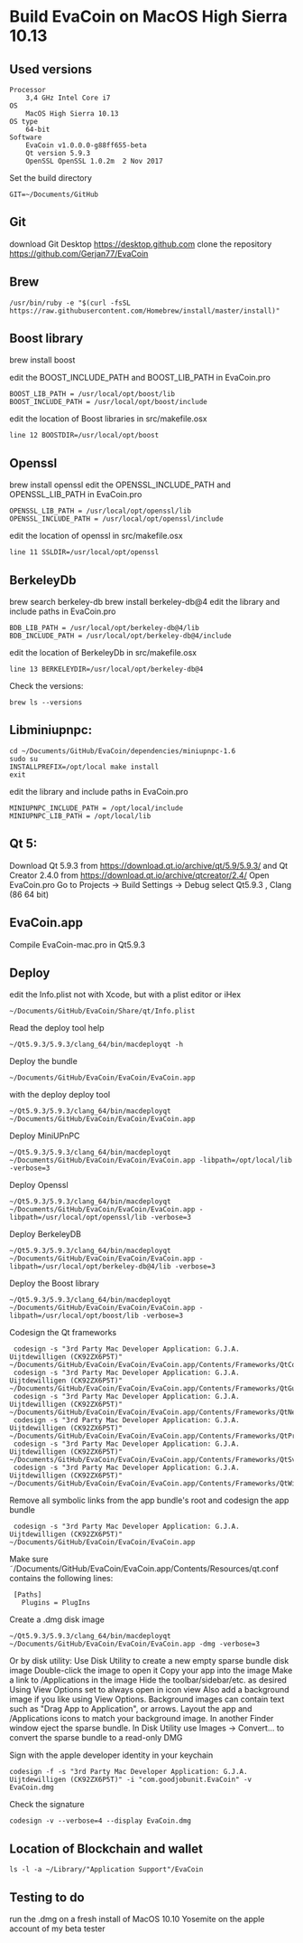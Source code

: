 # Build EvaCoin on MacOS High Sierra 10.13

Used versions
----------------
    Processor
        3,4 GHz Intel Core i7
    OS
        MacOS High Sierra 10.13
    OS type
        64-bit
    Software
        EvaCoin v1.0.0.0-g88ff655-beta
        Qt version 5.9.3
        OpenSSL OpenSSL 1.0.2m  2 Nov 2017
        
Set the build directory

    GIT=~/Documents/GitHub

Git
---
download Git Desktop https://desktop.github.com
clone the repository https://github.com/Gerjan77/EvaCoin

Brew
------
    /usr/bin/ruby -e "$(curl -fsSL https://raw.githubusercontent.com/Homebrew/install/master/install)"

Boost library
--------------
brew install boost

edit the BOOST_INCLUDE_PATH and BOOST_LIB_PATH in EvaCoin.pro

    BOOST_LIB_PATH = /usr/local/opt/boost/lib
    BOOST_INCLUDE_PATH = /usr/local/opt/boost/include

edit the location of Boost libraries in src/makefile.osx

    line 12 BOOSTDIR=/usr/local/opt/boost
    

Openssl
---------
brew install openssl
edit the OPENSSL_INCLUDE_PATH and OPENSSL_LIB_PATH in EvaCoin.pro

    OPENSSL_LIB_PATH = /usr/local/opt/openssl/lib
    OPENSSL_INCLUDE_PATH = /usr/local/opt/openssl/include
edit the location of openssl in src/makefile.osx

    line 11 SSLDIR=/usr/local/opt/openssl

BerkeleyDb
-------------
brew search berkeley-db
brew install berkeley-db@4
edit the library and include paths in EvaCoin.pro

    BDB_LIB_PATH = /usr/local/opt/berkeley-db@4/lib
    BDB_INCLUDE_PATH = /usr/local/opt/berkeley-db@4/include
edit the location of BerkeleyDb in src/makefile.osx

    line 13 BERKELEYDIR=/usr/local/opt/berkeley-db@4

Check the versions:

    brew ls --versions

Libminiupnpc:
-------------
    cd ~/Documents/GitHub/EvaCoin/dependencies/miniupnpc-1.6
    sudo su
    INSTALLPREFIX=/opt/local make install
    exit
    
edit the library and include paths in EvaCoin.pro

    MINIUPNPC_INCLUDE_PATH = /opt/local/include
    MINIUPNPC_LIB_PATH = /opt/local/lib

Qt 5:
------
Download Qt 5.9.3 from https://download.qt.io/archive/qt/5.9/5.9.3/ and Qt Creator 2.4.0 from https://download.qt.io/archive/qtcreator/2.4/ Open EvaCoin.pro Go to Projects -> Build Settings -> Debug select Qt5.9.3 , Clang (86 64 bit)



EvaCoin.app
-----------------
Compile EvaCoin-mac.pro in Qt5.9.3

    
Deploy
-----------------------
edit the Info.plist not with Xcode, but with a plist editor or iHex

    ~/Documents/GitHub/EvaCoin/Share/qt/Info.plist

Read the deploy tool help

    ~/Qt5.9.3/5.9.3/clang_64/bin/macdeployqt -h

Deploy the bundle

    ~/Documents/GitHub/EvaCoin/EvaCoin/EvaCoin.app
    
with the deploy deploy tool

    ~/Qt5.9.3/5.9.3/clang_64/bin/macdeployqt ~/Documents/GitHub/EvaCoin/EvaCoin/EvaCoin.app

Deploy MiniUPnPC

    ~/Qt5.9.3/5.9.3/clang_64/bin/macdeployqt ~/Documents/GitHub/EvaCoin/EvaCoin/EvaCoin.app -libpath=/opt/local/lib -verbose=3
    
Deploy Openssl

    ~/Qt5.9.3/5.9.3/clang_64/bin/macdeployqt ~/Documents/GitHub/EvaCoin/EvaCoin/EvaCoin.app -libpath=/usr/local/opt/openssl/lib -verbose=3
    
Deploy BerkeleyDB

    ~/Qt5.9.3/5.9.3/clang_64/bin/macdeployqt ~/Documents/GitHub/EvaCoin/EvaCoin/EvaCoin.app -libpath=/usr/local/opt/berkeley-db@4/lib -verbose=3
    
Deploy the Boost library

    ~/Qt5.9.3/5.9.3/clang_64/bin/macdeployqt ~/Documents/GitHub/EvaCoin/EvaCoin/EvaCoin.app -libpath=/usr/local/opt/boost/lib -verbose=3
    
 Codesign the Qt frameworks
 
     codesign -s "3rd Party Mac Developer Application: G.J.A. Uijtdewilligen (CK92ZX6P5T)" ~/Documents/GitHub/EvaCoin/EvaCoin/EvaCoin.app/Contents/Frameworks/QtCore.framework
     codesign -s "3rd Party Mac Developer Application: G.J.A. Uijtdewilligen (CK92ZX6P5T)" ~/Documents/GitHub/EvaCoin/EvaCoin/EvaCoin.app/Contents/Frameworks/QtGui.framework
     codesign -s "3rd Party Mac Developer Application: G.J.A. Uijtdewilligen (CK92ZX6P5T)" ~/Documents/GitHub/EvaCoin/EvaCoin/EvaCoin.app/Contents/Frameworks/QtNetwork.framework
     codesign -s "3rd Party Mac Developer Application: G.J.A. Uijtdewilligen (CK92ZX6P5T)" ~/Documents/GitHub/EvaCoin/EvaCoin/EvaCoin.app/Contents/Frameworks/QtPrintSupport.framework
     codesign -s "3rd Party Mac Developer Application: G.J.A. Uijtdewilligen (CK92ZX6P5T)" ~/Documents/GitHub/EvaCoin/EvaCoin/EvaCoin.app/Contents/Frameworks/QtSvg.framework
     codesign -s "3rd Party Mac Developer Application: G.J.A. Uijtdewilligen (CK92ZX6P5T)" ~/Documents/GitHub/EvaCoin/EvaCoin/EvaCoin.app/Contents/Frameworks/QtWidgets.framework
 
 Remove all symbolic links from the app bundle's root and codesign the app bundle
 
     codesign -s "3rd Party Mac Developer Application: G.J.A. Uijtdewilligen (CK92ZX6P5T)" ~/Documents/GitHub/EvaCoin/EvaCoin/EvaCoin.app

Make sure ˜/Documents/GitHub/EvaCoin/EvaCoin.app/Contents/Resources/qt.conf contains the following lines:

     [Paths]
       Plugins = PlugIns
    
Create a .dmg disk image

    ~/Qt5.9.3/5.9.3/clang_64/bin/macdeployqt ~/Documents/GitHub/EvaCoin/EvaCoin/EvaCoin.app -dmg -verbose=3

Or by disk utility:
Use Disk Utility to create a new empty sparse bundle disk image
Double-click the image to open it
Copy your app into the image
Make a link to /Applications in the image
Hide the toolbar/sidebar/etc. as desired
Using View Options set to always open in icon view
Also add a background image if you like using View Options. Background images can contain text such as "Drag App to Application", or arrows. Layout the app and /Applications icons to match your background image.
In another Finder window eject the sparse bundle.
In Disk Utility use Images -> Convert... to convert the sparse bundle to a read-only DMG
    
Sign with the apple developer identity in your keychain

    codesign -f -s "3rd Party Mac Developer Application: G.J.A. Uijtdewilligen (CK92ZX6P5T)" -i "com.goodjobunit.EvaCoin" -v EvaCoin.dmg
    
Check the signature

    codesign -v --verbose=4 --display EvaCoin.dmg


Location of Blockchain and wallet
--------------------------------------
    ls -l -a ~/Library/"Application Support"/EvaCoin



Testing to do
---------------

run the .dmg on a fresh install of MacOS 10.10 Yosemite on the apple account of my beta tester


